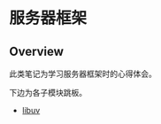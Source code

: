 # 服务器框架

## Overview

此类笔记为学习服务器框架时的心得体会。

下边为各子模块跳板。
-   [libuv](https://github.com/stanleyguo0207/notes/tree/master/framework/libuv/notes/libuv.md)